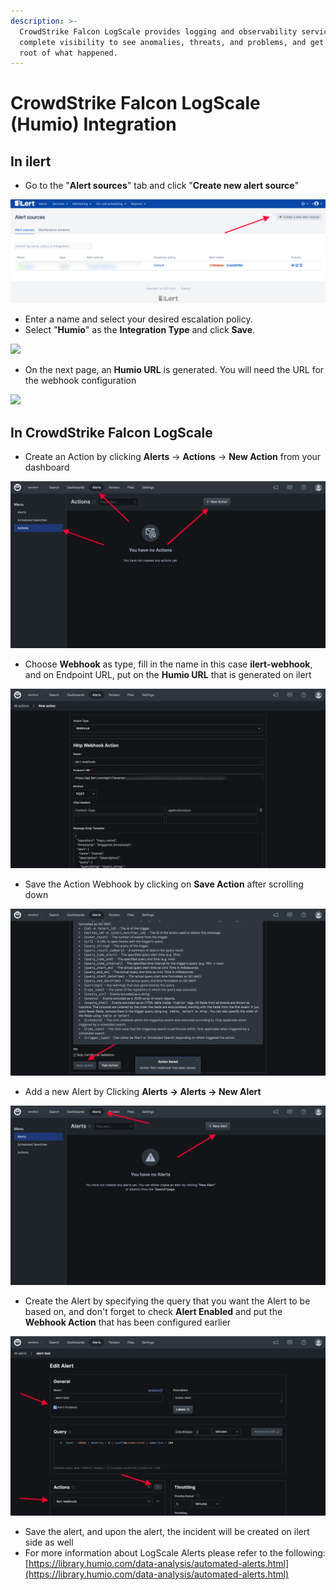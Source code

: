 ```yaml
---
description: >-
  CrowdStrike Falcon LogScale provides logging and observability service that gives organizations
  complete visibility to see anomalies, threats, and problems, and get to the
  root of what happened.
---
```


# CrowdStrike Falcon LogScale (Humio) Integration

## In ilert

* Go to the "**Alert sources**" tab and click "**Create new alert source**"

![](<../.gitbook/assets/ilert-create-alert (4).png>)

* Enter a name and select your desired escalation policy.  &#x20;
* Select "**Humio**" as the **Integration Type** and click **Save**.

![](../.gitbook/assets/humio\_alertsources.png)

* On the next page, an **Humio URL** is generated. You will need the URL for the webhook configuration

![](../.gitbook/assets/humio\_alerturl.png)

## In CrowdStrike Falcon LogScale

* Create an Action by clicking **Alerts** -> **Actions** -> **New Action** from your dashboard

![C](../.gitbook/assets/humio-newaaction.png)

* Choose **Webhook** as type, fill in the name in this case **ilert-webhook**, and on Endpoint URL, put on the **Humio URL** that is generated on ilert

![](../.gitbook/assets/humio-newwebhook.png)

* Save the Action Webhook by clicking on **Save Action** after scrolling down

![](../.gitbook/assets/humio-savewebhook.png)

* Add a new Alert by Clicking **Alerts -> Alerts -> New Alert**

![](../.gitbook/assets/humio-newalert.png)

* Create the Alert by specifying the query that you want the Alert to be based on, and don't forget to check **Alert Enabled** and put the **Webhook Action** that has been configured earlier

![](../.gitbook/assets/humio-alertdetails.png)

* Save the alert, and upon the alert, the incident will be created on ilert side as well
* For more information about LogScale Alerts please refer to the following: [https://library.humio.com/data-analysis/automated-alerts.html](https://library.humio.com/data-analysis/automated-alerts.html)
